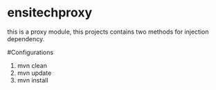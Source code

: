 # ensitechproxy
this is a proxy module, this projects contains two methods for injection dependency. 

#Configurations 
1. mvn clean
2. mvn update
3. mvn install


